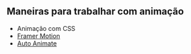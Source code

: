 ## Maneiras para trabalhar com animação

- Animação com CSS
- [Framer Motion](https://www.framer.com/motion/)
- [Auto Animate](https://auto-animate.formkit.com)
